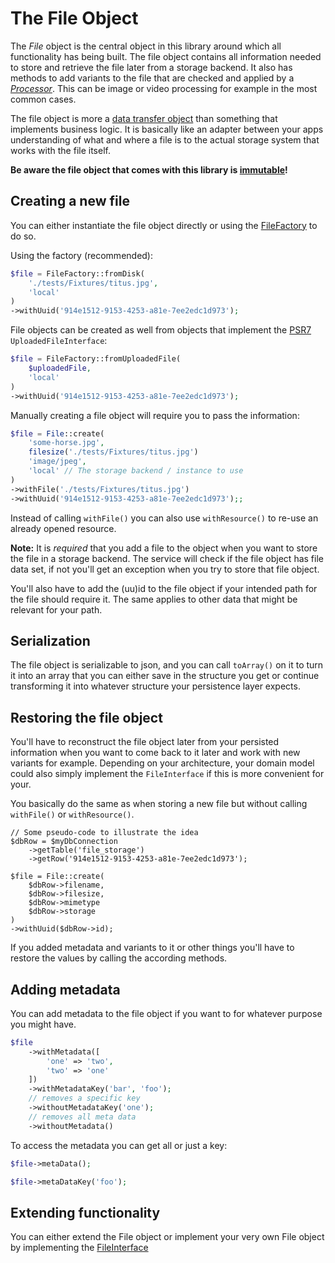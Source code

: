 # The File Object

The *File* object is the central object in this library around which all functionality has being built. The file object contains all information needed to store and retrieve the file later from a storage backend. It also has methods to add variants to the file that are checked and applied by a [*Processor*](Processors.md). This can be image or video processing for example in the most common cases.

The file object is more a [data transfer object](https://en.wikipedia.org/wiki/Data_transfer_object) than something that implements business logic. It is basically like an adapter between your apps understanding of what and where a file is to the actual storage system that works with the file itself.

**Be aware the file object that comes with this library is [immutable](https://en.wikipedia.org/wiki/Immutable_object)!**

## Creating a new file

You can either instantiate the file object directly or using the [FileFactory](../src/FileFactory.php) to do so.

Using the factory (recommended):

```php
$file = FileFactory::fromDisk(
    './tests/Fixtures/titus.jpg',
    'local'
)
->withUuid('914e1512-9153-4253-a81e-7ee2edc1d973');
```

File objects can be created as well from objects that implement the [PSR7](https://www.php-fig.org/psr/psr-7/) `UploadedFileInterface`:

```php
$file = FileFactory::fromUploadedFile(
    $uploadedFile,
    'local'
)
->withUuid('914e1512-9153-4253-a81e-7ee2edc1d973');
```

Manually creating a file object will require you to pass the information:

```php
$file = File::create(
    'some-horse.jpg',
    filesize('./tests/Fixtures/titus.jpg')
    'image/jpeg',
    'local' // The storage backend / instance to use
)
->withFile('./tests/Fixtures/titus.jpg')
->withUuid('914e1512-9153-4253-a81e-7ee2edc1d973');;
```

Instead of calling `withFile()` you can also use `withResource()` to re-use an already opened resource.

**Note:** It is *required* that you add a file to the object when you want to store the file in a storage backend. The service will check if the file object has file data set, if not you'll get an exception when you try to store that file object.

You'll also have to add the (uu)id to the file object if your intended path for the file should require it. The same applies to other data that might be relevant for your path.

## Serialization

The file object is serializable to json, and you can call `toArray()` on it to turn it into an array that you can either save in the structure you get or continue transforming it into whatever structure your persistence layer expects.

## Restoring the file object

You'll have to reconstruct the file object later from your persisted information when you want to come back to it later and work with new variants for example. Depending on your architecture, your domain model could also simply implement the `FileInterface` if this is more convenient for your.

You basically do the same as when storing a new file but without calling `withFile()` or `withResource()`.

```
// Some pseudo-code to illustrate the idea
$dbRow = $myDbConnection
    ->getTable('file_storage')
    ->getRow('914e1512-9153-4253-a81e-7ee2edc1d973');

$file = File::create(
    $dbRow->filename,
    $dbRow->filesize,
    $dbRow->mimetype
    $dbRow->storage
)
->withUuid($dbRow->id);
```

If you added metadata and variants to it or other things you'll have to restore the values by calling the according methods.

## Adding metadata

You can add metadata to the file object if you want to for whatever purpose you might have.

```php
$file
    ->withMetadata([
        'one' => 'two',
        'two' => 'one'
    ])
    ->withMetadataKey('bar', 'foo');
    // removes a specific key
    ->withoutMetadataKey('one');
    // removes all meta data
    ->withoutMetadata()
```

To access the metadata you can get all or just a key:

```php
$file->metaData();
```

```php
$file->metaDataKey('foo');
```

## Extending functionality

You can either extend the File object or implement your very own File object by implementing the [FileInterface](../src/FileInterface.php)
